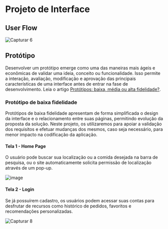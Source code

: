 
# Projeto de Interface

## User Flow

![Capturar 6](https://github.com/ICEI-PUC-Minas-PMV-ADS/pmv-ads-2024-1-e1-proj-web-t12-restaurantes-proximos/assets/166460937/0f49a545-79d4-445c-bbb5-1824627e653b)


## Protótipo

Desenvolver um protótipo emerge como uma das maneiras mais ágeis e econômicas de validar uma ideia, conceito ou funcionalidade. Isso permite a interação, avaliação, modificação e aprovação das principais características de uma interface antes de entrar na fase de desenvolvimento. Leia o artigo [Protótipos: baixa, média ou alta fidelidade?](https://medium.com/ladies-that-ux-br/prot%C3%B3tipos-baixa-m%C3%A9dia-ou-alta-fidelidade-71d897559135).

### Protótipo de baixa fidelidade

Protótipos de baixa fidelidade apresentam de forma simplificada o design da interface e o relacionamento entre suas páginas, permitindo evolução da proposta da solução. Neste projeto, os utilizaremos para apoiar a validação dos requisitos e efetuar mudanças dos mesmos, caso seja necessário, para menor impacto na codificação da aplicação.


#### Tela 1 - Home Page

O usuário pode buscar sua localização ou a comida desejada na barra de pesquisa, ou o site automaticamente solicita permissão de localização através de um pop-up.

![image](https://github.com/ICEI-PUC-Minas-PMV-ADS/pmv-ads-2024-1-e1-proj-web-t12-restaurantes-proximos/assets/166460937/d9603fa7-2f06-47e3-8678-6b58a94e2d28)

#### Tela 2 - Login

Se já possuírem cadastro, os usuários podem acessar suas contas para desfrutar de recursos como histórico de pedidos, favoritos e recomendações personalizadas.

![Capturar 8](https://github.com/ICEI-PUC-Minas-PMV-ADS/pmv-ads-2024-1-e1-proj-web-t12-restaurantes-proximos/assets/166460937/5ff7a3e0-b33e-4d68-bfaa-a9b7898dfd96)







